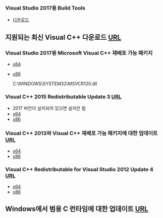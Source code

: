 ### Visual Studio 2017용 Build Tools
- [다운로드](https://visualstudio.microsoft.com/ce521c25-c0d1-4801-9062-aa54e91fd6f5)
  
  
## 지원되는 최신 Visual C++ 다운로드 [URL](https://support.microsoft.com/ko-kr/help/2977003/the-latest-supported-visual-c-downloads)
  
### Visual Studio 2017용 Microsoft Visual C++ 재배포 가능 패키지
- [x64](https://aka.ms/vs/15/release/vc_redist.x64.exe)
- [x86](https://aka.ms/vs/15/release/vc_redist.x86.exe)
  
  C:\WINDOWS\SYSTEM32\MSVCR120.dll  
### Visual C++ 2015 Redistributable Update 3 [URL](https://my.visualstudio.com/Downloads?pid=2082)  
- 2017 버전이 설치되어 있으면 설치안 됨
- [x64](https://download.my.visualstudio.com/pr/mu_visual_cpp_2015_redistributable_update_3_x64_9052538.exe?t=2270415d-1d8c-4ab0-875f-f83c093f70aa&e=1548549588&h=834e38678e51f5f9ad62d3f0ad8cfe74&su=1)
- [x86](https://download.my.visualstudio.com/pr/mu_visual_cpp_2015_redistributable_update_3_x86_9052536.exe?t=d4246a9f-3602-46f1-97f6-55af6a5d74a7&e=1548549593&h=8c7d38577b25deaafdb06bce948b089f&su=1)
  
  
### Visual C++ 2013와 Visual C++ 재배포 가능 패키지에 대한 업데이트 [URL](https://support.microsoft.com/ko-kr/help/3179560/update-for-visual-c-2013-and-visual-c-redistributable-package)
- [x64](http://download.microsoft.com/download/f/8/d/f8d970bd-4218-49b9-b515-e6f1669d228b/vcredist_x64.exe)
- [x86](http://download.microsoft.com/download/f/8/d/f8d970bd-4218-49b9-b515-e6f1669d228b/vcredist_x86.exe)
  
  
### Visual C++ Redistributable for Visual Studio 2012 Update 4 [URL](https://my.visualstudio.com/Downloads?pid=1452)
- [x64](https://download.my.visualstudio.com/pr/ko_visual_cpp_redistributable_for_visual_studio_2012_update_4_x64_3161532.exe?t=21c9869e-33c1-453f-af82-176e3fce9220&e=1548546117&h=f91eb23b35bf0dd1d0fac3d40a9ab763&su=1)
- [x86](https://download.my.visualstudio.com/pr/ko_visual_cpp_redistributable_for_visual_studio_2012_update_4_x86_3161532.exe?t=35f42446-f0b5-4d30-8d40-4bce248a0c80&e=1548546125&h=c14f78051138d2e11ad0605f5fd8dd2a&su=1)
  
  
## Windows에서 범용 C 런타임에 대한 업데이트 [URL](https://support.microsoft.com/ko-kr/help/2999226/update-for-universal-c-runtime-in-windows)
